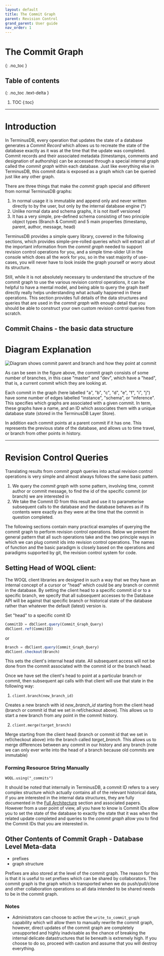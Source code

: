 ```yaml
---
layout: default
title: The Commit Graph
parent: Revision Control
grand_parent: User guide
nav_order: 1
---
```


# The Commit Graph
{: .no_toc }

## Table of contents
{: .no_toc .text-delta }

1. TOC
{:toc}

---

# Introduction

In TerminusDB, every operation that updates the state of a database generates a _Commit Record_ which allows us to recreate the state of the database exactly as it was at the time that the update was completed. Commit records and their associated metadata (timestamps, comments and designation of authorship) can be accessed through a special internal graph called the _commit graph_ within each database.   Just like everything else in TerminusDB, this commit data is exposed as a graph which can be queried just like any other graph.

There are three things that make the _commit_ graph special and different from normal TerminusDB graphs:

1. In normal usage it is immutable and append only and never written directly to by the user, but only by the internal database engine (*)
1. Unlike normal data and schema graphs, it is not itself versioned
1. It has a very simple, pre-defined schema consisting of two principle object types (Branch & Commit) and 5 main properties (timestamp, parent, author, message, head)

TerminusDB provides a simple query library, covered in the following sections, which provides simple-pre-rolled queries which will extract all of the important information from the _commit graph_ needed to support revision control operations for you, and a simple time-slider UI in the console which does all the work for you, so in the vast majority of use-cases, you will never have to look inside the graph yourself or worry about its structure.

Still, while it is not absolutely necessary to understand the structure of the commit graph to use the various revision control operations, it can be helpful to have a mental model, and being able to query the graph itself directly really helps understanding what actually happened in these operations. This section provides full details of the data structures and queries that are used in the _commit graph_ with enough detail that you should be able to construct your own custom revision control queries from scratch.

## Commit Chains - the basic data structure

# Diagram Explanation

![Diagram shows commit parent and branch and how they point at commit](/docs/assets/images/commit_graph.png)

As can be seen in the figure above, the commit graph consists of some number of branches, in this case "master" and "dev", which have a "head", that is, a current commit which they are looking at.

Each commit in the graph (here labelled "a", "b", "c", "d", "e", "f",
"i", "j") have some number of edges labelled "instance", "schema", or
"inference". This specifies which graphs are associated with a given
commit. In term, these graphs have a name, and an ID which associates
them with a unique database state (stored in the TerminusDB Layer
Store).

In addition each commit points at a parent commit if it has one. This
represents the previous state of the database, and allows us to time
travel, or branch from other points in history.

---


# Revision Control Queries

Translating results from _commit graph_ queries into actual revision control operations is very simple and almost always follows the same basic pattern.

1. We query the _commit graph_ with some pattern, involving time, commit author or commit message, to find the id of the specific commit (or branch) we are interested in
1. We take the Commit ID from this result and use it to parameterise subsequent calls to the database and the database behaves as if its contents were exactly as they were at the time that the commit in question completed.

The following sections contain many practical examples of querying the commit graph to perform revision control operations. Below we present the general pattern that all such operations take and the two principle ways in which we can plug commit ids into revision control operations. The names of function and the basic paradigm is closely based on the operations and paradigms supported by git, the revision control system for code.

## Setting Head of WOQL client:
The WOQL client libraries are designed in such a way that we they have an internal concept of a cursor or "head" which could be any branch or commit in the database. By setting the client head to a specific commit id or to a specific branch, we specify that all subsequent accesses to the Database API will be against that specific branch or historical state of the database rather than whatever the default (latest) version is.

Set "head" to a specific comit ID


```javascript
CommitID = dbClient.query(Commit_Graph_Query)
dbClient.ref(CommitID)
```

or

```javascript
Branch = dbClient.query(Commit_Graph_Query)
dbClient.checkout(Branch)
```

This sets the client's internal head state. All subsequent access will not be done from the commit associated with the commit id or the branch head.

Once we have set the client's head to point at a particular branch or commit, then subsequent api calls with that client will use that state in the following way:

1. `client.branch(new_branch_id)`

Creates a new branch with id _new_branch_id_ starting from the client head (branch or commit id that we set in ref/checkout above). This allows us to start a new branch from any point in the commit history.

2. `client.merge(target_branch)`

Merge starting from the client head (branch or commit id that we set in ref/checkout above) into the branch called _target_branch_. This allows us to merge differences between any commit in our history and any branch (note we can only ever write into the head of a branch because old commits are immutable)

### Forming Resource String Manually

`WOQL.using("_commits")`

It should be noted that internally in TerminusDB, a commit ID refers to a very complex structure which actually contains all of the relevant historical data, if you are interested in the internal data structures, they are fully documented in the [Full Architecture](../architecture/) section and associated papers. However from a user point of view, all you have to know is Commit IDs allow you to set the state of the database to exactly the state that it was when the related update completed and queries to the _commit graph_ allow you to find the Commit IDs that you are interested in.

## Other Contents of Commit Graph - Database Level Meta-data

* prefixes
* graph structure

Prefixes are also stored at the level of the commit graph. The reason for this is that it is useful to set prefixes which can be shared by collaborators. The commit graph is the graph which is transported when we do push/pull/clone and other collaboration operations so all data intended to be shared needs to be in the commit graph.

### Notes

* Administrators can choose to active the `write_to_commit_graph` capability which will allow them to manually rewrite the commit graph, however, direct updates of the commit graph are completely unsupported and highly inadvisable as the chance of breaking the internal delicate datastructures that lie beneath is extremely high. If you choose to do so, proceed with caution and assume that you will destroy everything.



